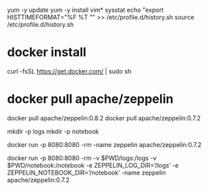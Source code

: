 
yum -y update
yum -y install vim* sysstat
echo "export HISTTIMEFORMAT=\"%F %T \"" >> /etc/profile.d/history.sh
source /etc/profile.d/history.sh


# docker install
curl -fsSL https://get.docker.com/ | sudo sh

# docker pull apache/zeppelin
docker pull apache/zeppelin:0.8.2
docker pull apache/zeppelin:0.7.2

mkdir -p logs
mkdir -p notebook

docker run -p 8080:8080 -rm -name zeppelin apache/zeppelin:0.7.2

docker run -p 8080:8080 -rm -v $PWD/logs:/logs -v $PWD/notebook:/notebook -e ZEPPELIN_LOG_DIR=’/logs’ -e ZEPPELIN_NOTEBOOK_DIR=’/notebook’ -name zeppelin apache/zeppelin:0.7.2
